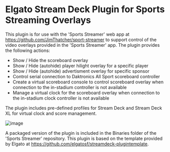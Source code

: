 # Elgato Stream Deck Plugin for Sports Streaming Overlays
This plugin is for use with the 'Sports Streamer' web app at https://github.com/JimThatcher/sport-streamer to support control of the video overlays provided in the 'Sports Streamer' app. The plugin provides the following actions:
* Show / Hide the scoreboard overlay
* Show / Hide (autohide) player hilight overlay for a specific player
* Show / Hide (autohide) advertisment overlay for specific sponsor
* Control serial connection to Daktronics All Sport scoreboard controller
* Create a virtual scoreboard console to control scoreboard overlay when connection to the in-stadium controller is not available
* Manage a virtual clock for the scoreboard overlay when connection to the in-stadium clock controller is not available

The plugin includes pre-defined profiles for Stream Deck and Stream Deck XL for virtual clock and score management.

![image](https://user-images.githubusercontent.com/6655043/190545504-dbc1e0d1-6dd1-4430-a863-6e51062c62fa.png)

A packaged version of the plugin is included in the Binaries folder of the 'Sports Streamer' repository. 
This plugin is based on the template provided by Elgato at https://github.com/elgatosf/streamdeck-plugintemplate.
